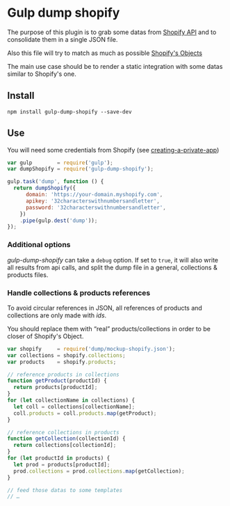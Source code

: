 # Gulp dump shopify

The purpose of this plugin is to grab some datas from [Shopify API](https://docs.shopify.com/api) and to consolidate them in a single JSON file.

Also this file will try to match as much as possible [Shopify's Objects](https://docs.shopify.com/themes/liquid-documentation/objects)

The main use case should be to render a static integration with some datas similar to Shopify's one.

## Install

```
npm install gulp-dump-shopify --save-dev
```

## Use

You will need some credentials from Shopify (see [creating-a-private-app](https://docs.shopify.com/api/authentication/creating-a-private-app))

```js
var gulp        = require('gulp');
var dumpShopify = require('gulp-dump-shopify');

gulp.task('dump', function () {
  return dumpShopify({
      domain: 'https://your-domain.myshopify.com',
      apikey: '32characterswithnumbersandletter',
      password: '32characterswithnumbersandletter',
    })
    .pipe(gulp.dest('dump'));
});
```

### Additional options

*gulp-dump-shopify* can take a `debug` option. If set to `true`, it will also write all results from api calls, and split the dump file in a general, collections & products files.

### Handle collections & products references

To avoid circular references in JSON, all references of products and collections are only made with *ids*.  

You should replace them with “real” products/collections in order to be closer of Shopify's Object.

```js
var shopify     = require('dump/mockup-shopify.json');
var collections = shopify.collections;
var products    = shopify.products;

// reference products in collections
function getProduct(productId) {
  return products[productId];
}
for (let collectionName in collections) {
  let coll = collections[collectionName];
  coll.products = coll.products.map(getProduct);
}

// reference collections in products
function getCollection(collectionId) {
  return collections[collectionId];
}
for (let productId in products) {
  let prod = products[productId];
  prod.collections = prod.collections.map(getCollection);
}

// feed those datas to some templates
// …

```
